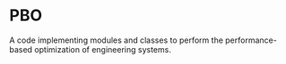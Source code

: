 # PBO
A code implementing modules and classes to perform the performance-based optimization of engineering systems.
